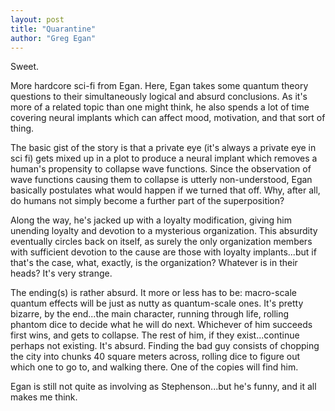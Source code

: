 ```yaml
---
layout: post
title: "Quarantine"
author: "Greg Egan"
---
```

Sweet.

More hardcore sci-fi from Egan.  Here, Egan takes some quantum theory questions to their simultaneously logical and absurd conclusions.  As it's more of a related topic than one might think, he also spends a lot of time covering neural implants which can affect mood, motivation, and that sort of thing.

The basic gist of the story is that a private eye (it's always a private eye in sci fi) gets mixed up in a plot to produce a neural implant which removes a human's propensity to collapse wave functions.  Since the observation of wave functions causing them to collapse is utterly non-understood, Egan basically postulates what would happen if we turned that off.  Why, after all, do humans not simply become a further part of the superposition?

Along the way, he's jacked up with a loyalty modification, giving him unending loyalty and devotion to a mysterious organization.  This absurdity eventually circles back on itself, as surely the only organization members with sufficient devotion to the cause are those with loyalty implants...but if that's the case, what, exactly, is the organization?  Whatever is in their heads?  It's very strange.

The ending(s) is rather absurd.  It more or less has to be:  macro-scale quantum effects will be just as nutty as quantum-scale ones.  It's pretty bizarre, by the end...the main character, running through life, rolling phantom dice to decide what he will do next.  Whichever of him succeeds first wins, and gets to collapse.  The rest of him, if they exist...continue perhaps not existing.  It's absurd.  Finding the bad guy consists of chopping the city into chunks 40 square meters across, rolling dice to figure out which one to go to, and walking there.  One of the copies will find him.

Egan is still not quite as involving as Stephenson...but he's funny, and it all makes me think.


